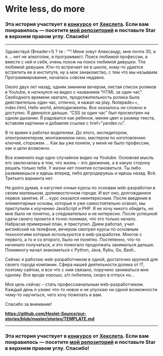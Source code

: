 # Write less, do more

### Эта история участвует в [конкурсе](http://mystory.hexlet.io/) от [Хекслета](https://ru.hexlet.io/). Если вам понравилось — посетите [мой репозиторий](https://github.com/Hexlet/our-stories) и поставьте Star в верхнем правом углу. Спасибо!

---

Здравствуй ($reader>1) ? те : “”! Меня зовут Александр, мне почти 30, и я … нет не алкоголик, я программист. Поиск любимой профессии, а вместе с ней и себя, очень похож на поиск любимой девушки. The любимой девушки. Кто–то встречает ее в школе, кому-то удается встретить ее в институте, ну а мое занакомство, с тем что мы называем Программирование, началась совсем недавно. 

Около двух лет назад, одним зимнинм вечером, листая список роликов в Youtube, я наткнулся на видео с названием “HTML за один час”. Свободного времени хватало, продолжительность ролика была действительнь один час,  отлично, я нажал на play. Notepade++, index.html, Hello world, апплодисменты. Все оказалось не сложно и доступно. Я двинулся дальше. “CSS за один час”  был просмотрен на одном дыхании. Я радовался как ребенок, меняя цвет и размер текста, вставляя картинки и добавляя ссылки с href=”yandex.ru”.

В то время я работал водителем. До этого, экспедитором, электромонтером, монтажником окон, мастером по изготовлению ключей, сторожем … Как вы уже поняли, у меня не было профессии, как и цели возможно.

Все изменило еще одно случайное видео на Youtube.  Основная мысль его заключалась в том, что жизнь – это движение, а в какую сторону решать только тебе. У жизни нет понятия остановиться. Ты либо развиваешься и идешь вперед, либо дегродируешь и идешь назад. Всё. Третьего варианта нет. 

Не долго думая, я нагуглил очные курсы по основам web-разработки в своем маленьком, долневосточном городе. И вот оно, долгожданное первое занятие. И … курс оказался неинтересным. После введения в элементарные основы, которые я уже самостоятельно освоил, мы приступили к изучению JavaScript  и PHP. Я не хочу никого обидеть, но мне было не понятно, а следовательно и не интересно. После успешной сдачи своего проекта я точно понимал, что это только начало. Набрасав примерный план, я приступил. Днем работал, учил английский на телефоне, вечером смотрел курсы по основным технологиям которые используются в web-разработке. Многое с первого, а то и со второго, было не понятно. Постепенно, что-то начинало получаться, и это помогало продолжать заниматься дальше. Понимногу начал знакомиться с Python, Java, Rybu, Go, Bash..

Сейчас я работаю web-разработчиком в одной, достаточно крупной для своего города компании. Сфера нашей деятельности долека от IT, поэтому сайтом, и все что с ним связано, поручено заниматься мне одному.  Все вроде хорошо, з/п побелела, скоро в отпуск но…

Моя цель сейчас – стать профессианальным  web-разработчиком. Каждый день я узнаю что-то новое и не упускаю ни одной возможности чему-то научиться, чего хочу пожелать и вам. 

Спасибо за внимание!

**https://github.com/Hexlet-Source/our-stories/blob/master/stories/TEMPLATE.md**

---

### Эта история участвует в [конкурсе](http://mystory.hexlet.io/) от [Хекслета](https://ru.hexlet.io/). Если вам понравилось — посетите [мой репозиторий](https://github.com/Hexlet/our-stories) и поставьте Star в верхнем правом углу. Спасибо!

